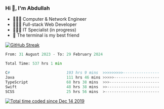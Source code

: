 <h3>Hi 👋, I'm Abdullah</h3>

- 👷🏼‍♂️ Computer & Network Engineer
- 👨🏻‍💻 Full-stack Web Developer
- 👨🏻‍💻 IT Specialist (in progress)
- 🖤 The terminal is my best friend

[![GitHub Streak](https://streak-stats.demolab.com?user=al3bad&theme=transparent&date_format=j%20M%5B%20Y%5D)](https://git.io/streak-stats)

<!--START_SECTION:waka-->

```python
From: 31 August 2023 - To: 29 February 2024

Total Time: 537 hrs 1 min

C#                         193 hrs 9 mins  >>>>>>>>>----------------   35.67 %
Java                       111 hrs 46 mins >>>>>--------------------   20.64 %
TypeScript                 68 hrs 38 mins  >>>----------------------   12.67 %
Swift                      48 hrs 38 mins  >>-----------------------   08.98 %
SCSS                       25 hrs 56 mins  >------------------------   04.79 %
```

<!--END_SECTION:waka-->

<p>
  <a href="https://wakatime.com/@ce2a2aac-0d6b-4d65-b864-8a4bcaf12967"><img src="https://wakatime.com/badge/user/ce2a2aac-0d6b-4d65-b864-8a4bcaf12967.svg" alt="Total time coded since Dec 14 2019" /></a>
</p>
